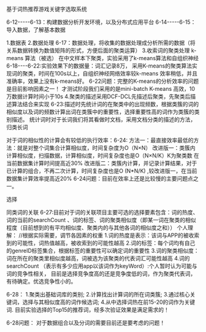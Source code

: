 基于词热推荐游戏关键字选取系统

6-12-----6-13：构建数据分析开发环境，以及分布式应用平台
6-14-----6-15：导入数据，了解基本数据

1.数据表
2.数据处理
6-17：数据处理，将收集的数据处理成分析所需的数据（将关系数据转换为数值矩阵的形式，方便后面的聚类运算）
3.收索词的聚类处理   k-means 算法（被选）
在中文样本下聚类，实验采用了k-means算法和自组织神经
6-18----6-22:实验效果下的数据量：词汇记录8万，
采用K-means的聚类算法实现词的聚类，时间在100s以上，自组织神经网络效率较k-means 效率稍低，并且准确率，效果上没有k-means好。
6-22问题：完整的K-means的分析效率的问题是目前影响因素之一！
才测试阶段我们采用的是mini-batch K-means 高效，10万数据计算时间小于10s
4.聚类的描述采用DCF-DCL先描述后聚类，先聚类后描述算法结合来实现
6-23:描述时先统计词的在聚类中的出现频数，根据类簇的词的相似度以及词的频数计算出词在类簇中的重要性，选择重要性高的词作为类簇的类别描述。
统计词时对于长词我们将其看做时文档，采用文档分类的描述的方法，归类长词

对于词的相似性的计算会有较低的执行效率：6-24:
方法一：最直接效率最低的方法：就是对整个词集合计算相似度，时间复杂度为O（N×N）
改进版一：类簇内计算相似度，扫描数据，计算相似度，时间复杂度也是O（N×N/K）K为聚类数 在当前数据集计算时间提高近30%
改进版二：类簇内计算，并记录计算结果，对于已计算的组合，不再二次计算，时间复杂度也是O (N*N/K) ,较改进版一，在当前数据集计算效率提高近20%
6-24问题：目前在效率上还是比较慢的主要问题点之一。

选择

同类词的关联
6-27:目前对于词的关联项目主要可选的选择要素包含：词的热度、词的当前的searchCount 、词的标签、词的聚类相似度（即某一词在聚类的相似程度（目前想到的有平均相似度、聚类内的与其他各词的相似度之和））
个人理解：
//根据实际需要，调节各因素的权重
1.词的热度是表示：该词与APP的被收索到的可能性，词热值越高，被收索到的可能性越高
2.词的标签：每个词均有自己的genreID标签集合，根据标签的重要性可以确定词的重要性
3.词的聚类相似度：词在所在的聚类里相似度越高，词被选为该聚类的代表词汇可能性越高
4.词的searchCount （表示有多少应用app以该词作为keyWord）:个人暂时认为可能与词的竞争性相关，
   目前是选择竞争度高的还是竞争度低的词，作为聚类代表词，有待确定。优选竞争性小的。

6-28：
1.聚类出基础词库的类别;
2.计算找出计算词的所在词类簇;
3.通过核心关键词，选择与其相似度高的词作候选词;
4.从中选择词热在前15-20的词作为关键词.
目前实验选择的Top15的推荐词，经多次验证效果是满足需求的！

 6-28问题：
 对于数据组合以及分词的需要目前还是要考虑的问题！
